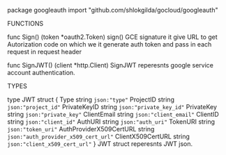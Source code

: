 package googleauth
    import "github.com/shlokgilda/gocloud/googleauth"


FUNCTIONS

func Sign() (token *oauth2.Token)
    sign() GCE signature it give URL to get Autorization code on which we it
    generate auth token and pass in each request in request header

func SignJWT() (client *http.Client)
    SignJWT reperesnts google service account authentication.

TYPES

type JWT struct {
    Type                    string `json:"type"`
    ProjectID               string `json:"project_id"`
    PrivateKeyID            string `json:"private_key_id"`
    PrivateKey              string `json:"private_key"`
    ClientEmail             string `json:"client_email"`
    ClientID                string `json:"client_id"`
    AuthURI                 string `json:"auth_uri"`
    TokenURI                string `json:"token_uri"`
    AuthProviderX509CertURL string `json:"auth_provider_x509_cert_url"`
    ClientX509CertURL       string `json:"client_x509_cert_url"`
}
    JWT struct reperesnts JWT json.


